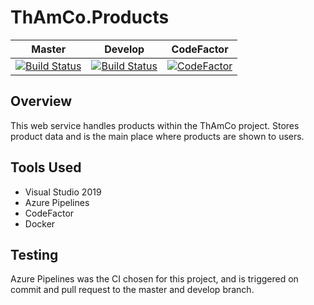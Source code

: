 ThAmCo.Products
=====
| Master | Develop | CodeFactor
|--|--|--|
| [![Build Status](https://dev.azure.com/Stedoss/ThAmCo.Products/_apis/build/status/Don-t-Fail.ThAmCo-Products?branchName=master)](https://dev.azure.com/Stedoss/ThAmCo.Products/_build/latest?definitionId=2&branchName=master) | [![Build Status](https://dev.azure.com/Stedoss/ThAmCo.Products/_apis/build/status/Don-t-Fail.ThAmCo-Products?branchName=develop)](https://dev.azure.com/Stedoss/ThAmCo.Products/_build/latest?definitionId=2&branchName=develop) | [![CodeFactor](https://www.codefactor.io/repository/github/don-t-fail/thamco-products/badge)](https://www.codefactor.io/repository/github/don-t-fail/thamco-products)



## Overview
This web service handles products within the ThAmCo project. Stores product data and is the main place where products are shown to users.
## Tools Used
* Visual Studio 2019
* Azure Pipelines
* CodeFactor
* Docker
## Testing
Azure Pipelines was the CI chosen for this project, and is triggered on commit and pull request to the master and develop branch.
